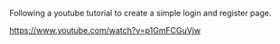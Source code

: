 Following a youtube tutorial to create a simple login and register page.

https://www.youtube.com/watch?v=p1GmFCGuVjw